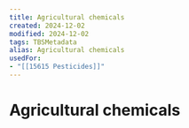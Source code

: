 ```yaml
---
title: Agricultural chemicals
created: 2024-12-02
modified: 2024-12-02
tags: TBSMetadata
alias: Agricultural chemicals
usedFor:
- "[[15615 Pesticides]]"
---
```

# Agricultural chemicals
